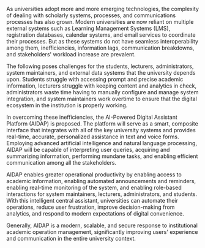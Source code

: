As universities adopt more and more emerging technologies, the complexity of dealing with scholarly systems, processes, and communications processes has also grown. Modern universities are now reliant on multiple external systems such as Learning Management Systems (LMS), registration databases, calendar systems, and email services to coordinate their processes. But as these systems do not have seamless interoperability among them, inefficiencies, information lags, communication breakdowns, and stakeholders' workload increase are prevalent.

The following poses challenges for the students, lecturers, administrators, system maintainers, and external data systems that the university depends upon. Students struggle with accessing prompt and precise academic information, lecturers struggle with keeping content and analytics in check, administrators waste time having to manually configure and manage system integration, and system maintainers work overtime to ensure that the digital ecosystem in the institution is properly working.

In overcoming these inefficiencies, the AI-Powered Digital Assistant Platform (AIDAP) is proposed. The platform will serve as a smart, composite interface that integrates with all of the key university systems and provides real-time, accurate, personalized assistance in text and voice forms. Employing advanced artificial intelligence and natural language processing, AIDAP will be capable of interpreting user queries, acquiring and summarizing information, performing mundane tasks, and enabling efficient communication among all the stakeholders.

AIDAP enables greater operational productivity by enabling access to academic information, enabling automated announcements and reminders, enabling real-time monitoring of the system, and enabling role-based interactions for system maintainers, lecturers, administrators, and students. With this intelligent central assistant, universities can automate their operations, reduce user frustration, improve decision-making from analytics, and respond to modern expectations of digital convenience.

Generally, AIDAP is a modern, scalable, and secure response to institutional academic operation management, significantly improving users' experience and communication in the entire university context.
